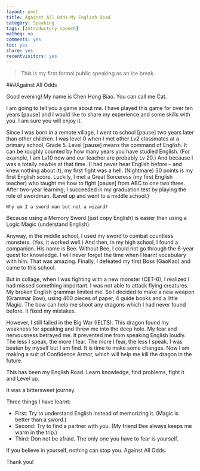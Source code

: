 ```yaml
---
layout: post 
title: Against All Odds-My English Road
category: Speaking
tags: [Introductory speech]
matheq: no
comments: yes
toc: yes
share: yes
recentvisitors: yes
---
```


> This is my first formal public speaking as an ice break.

###Against All Odds 

Good evening! My name is Chen Hong Biao. You can call me Cat.

I am going to tell you a game about me. I have played this game for over ten years [pause] and I would like to share my experience and some skills with you. I am sure you will enjoy it.

Since I was born in a remote village, I went to school [pause] two years later than other children. 
I was level 0 when I met other Lv2 classmates at a primary school, Grade 5.
Level [pause] means the command of English. It can be roughly counted by how many years you have studied English. 
(For example, I am Lv10 now and our teacher are probably Lv 20.)
And because I was a totally newbie at that time. (I had never hear English before – and knew nothing about it), my first fight was a hell. (Nightmare) 30 points is my first English score.
Luckily, I met a Great Sorceress (my first English teacher) who taught me how to fight [pause] from ABC to one two three. After two-year learning, I succeeded in my graduation test by playing the role of swordman. (Level up and went to a middle school.)

`Why am I a sword man but not a wizard?`

Because using a Memory Sword (just copy English) is easier than using a Logic Magic (understand English).

Anyway, in the middle school, I used my sword to combat countless monsters. (Yes, it worked well.) And then, in my high school, I found a companion. His name is Bee. Without Bee, I could not go through the 6-year quest for knowledge. I will never forget the time when I learnt vocabulary with him. That was amazing. Finally, I defeated my first Boss (GaoKao) and came to this school.

But in collage, when I was fighting with a new monster (CET-6), I realized I had missed something important. I was not able to attack flying creatures. My broken English grammar limited me. So I decided to make a new weapon (Grammar Bow), using 400 pieces of paper, 4 guide books and a little Magic. The bow can help me shoot any dragons which I had never found before. It fixed my mistakes.

However, I still failed in the Big War (IELTS). This dragon found my weakness for speaking and threw me into the deep hole. My fear and nervousness betrayed me. It prevented me from speaking English loudly. The less I speak, the more I fear. The more I fear, the less I speak. I was beaten by myself but I am find. It is time to make some changes. Now I am making a suit of Confidence Armor, which will help me kill the dragon in the future.

This has been my English Road. Learn knowledge, find problems, fight it and Level up.

It was a bittersweet journey.

Three things I have learnt: 

- First:  Try to understand English instead of memorizing it. (Magic is better than a sword.)
- Second: Try to find a partner with you. (My friend Bee always keeps me warm in the trip.)
- Third:  Don not be afraid. The only one you have to fear is yourself.

If you believe in yourself, nothing can stop you. Against All Odds.

Thank you!


